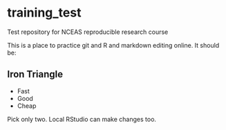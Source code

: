 # training_test
Test repository for NCEAS reproducible research course

This is a place to practice git and R and markdown editing online. It should be:

## Iron Triangle 

- Fast
- Good
- Cheap

Pick only two. Local RStudio can make changes too.
